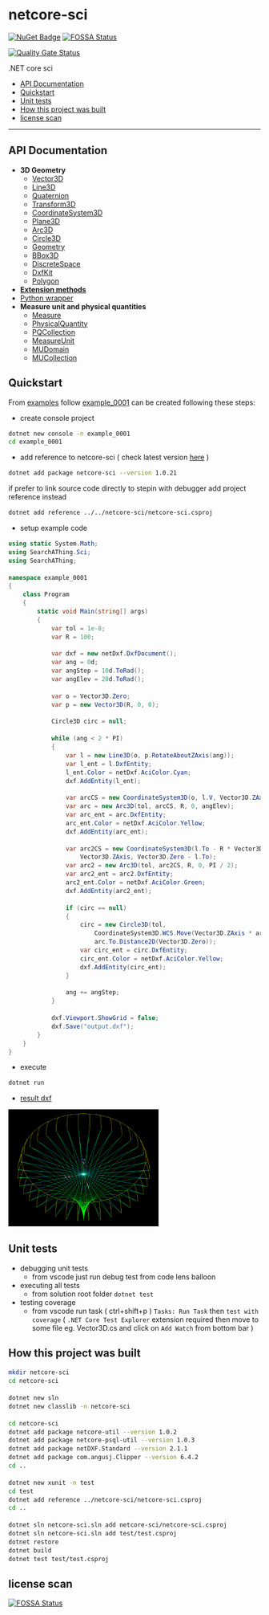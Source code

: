 # netcore-sci

[![NuGet Badge](https://buildstats.info/nuget/netcore-sci)](https://www.nuget.org/packages/netcore-sci/)
[![FOSSA Status](https://app.fossa.com/api/projects/git%2Bgithub.com%2Fdevel0%2Fnetcore-sci.svg?type=shield)](https://app.fossa.com/projects/git%2Bgithub.com%2Fdevel0%2Fnetcore-sci?ref=badge_shield)

[![Quality Gate Status](https://sonarcloud.io/api/project_badges/measure?project=devel0_netcore-sci&metric=alert_status)](https://sonarcloud.io/dashboard?id=devel0_netcore-sci)

.NET core sci

- [API Documentation](#api-documentation)
- [Quickstart](#quickstart)
- [Unit tests](#unit-tests)
- [How this project was built](#how-this-project-was-built)
- [license scan](#license-scan)

<hr/>

## API Documentation

- **3D Geometry**
  - [Vector3D](doc/api/Sci/Vector3D.md)
  - [Line3D](doc/api/Sci/Line3D.md)  
  - [Quaternion](doc/api/Sci/Quaternion.md)
  - [Transform3D](doc/api/Sci/Transform3D.md)  
  - [CoordinateSystem3D](doc/api/Sci/CoordinateSystem3D.md)
  - [Plane3D](doc/api/Sci/Plane3D.md)
  - [Arc3D](doc/api/Sci/Arc3D.md)
  - [Circle3D](doc/api/Sci/Circle3D.md)
  - [Geometry](doc/api/Sci/Geometry.md)
  - [BBox3D](doc/api/Sci/BBox3D.md)  
  - [DiscreteSpace](doc/api/Sci/DiscreteSpace-1.md)
  - [DxfKit](doc/api/Sci/DxfKit.md)
  - [Polygon](doc/api/Sci/Polygon.md)
- [**Extension methods**](doc/api/SciExt.md)
- [Python wrapper](doc/api/PythonPipe.md)
- **Measure unit and physical quantities**
  - [Measure](doc/api/Sci/Measure.md)
  - [PhysicalQuantity](doc/api/Sci/PhysicalQuantity.md)
  - [PQCollection](doc/api/Sci/PQCollection.md)
  - [MeasureUnit](doc/api/Sci/MeasureUnit.md)
  - [MUDomain](doc/api/Sci/MUDomain.md)
  - [MUCollection](doc/api/Sci/MUCollection.md)

## Quickstart

From [examples](examples) follow [example_0001](examples/example_0001) can be created following these steps:

- create console project

```sh
dotnet new console -n example_0001
cd example_0001
```

- add reference to netcore-sci ( check latest version [here](https://www.nuget.org/packages/netcore-sci/) )

```sh
dotnet add package netcore-sci --version 1.0.21
```

if prefer to link source code directly to stepin with debugger add project reference instead

```sh
dotnet add reference ../../netcore-sci/netcore-sci.csproj
```

- setup example code

```csharp
using static System.Math;
using SearchAThing.Sci;
using SearchAThing;

namespace example_0001
{
    class Program
    {
        static void Main(string[] args)
        {
            var tol = 1e-8;
            var R = 100;

            var dxf = new netDxf.DxfDocument();
            var ang = 0d;
            var angStep = 10d.ToRad();
            var angElev = 20d.ToRad();

            var o = Vector3D.Zero;
            var p = new Vector3D(R, 0, 0);

            Circle3D circ = null;

            while (ang < 2 * PI)
            {
                var l = new Line3D(o, p.RotateAboutZAxis(ang));
                var l_ent = l.DxfEntity;
                l_ent.Color = netDxf.AciColor.Cyan;
                dxf.AddEntity(l_ent);

                var arcCS = new CoordinateSystem3D(o, l.V, Vector3D.ZAxis);
                var arc = new Arc3D(tol, arcCS, R, 0, angElev);
                var arc_ent = arc.DxfEntity;
                arc_ent.Color = netDxf.AciColor.Yellow;
                dxf.AddEntity(arc_ent);

                var arc2CS = new CoordinateSystem3D(l.To - R * Vector3D.ZAxis,
                    Vector3D.ZAxis, Vector3D.Zero - l.To);
                var arc2 = new Arc3D(tol, arc2CS, R, 0, PI / 2);
                var arc2_ent = arc2.DxfEntity;
                arc2_ent.Color = netDxf.AciColor.Green;
                dxf.AddEntity(arc2_ent);

                if (circ == null)
                {
                    circ = new Circle3D(tol,
                        CoordinateSystem3D.WCS.Move(Vector3D.ZAxis * arc.To.Z),
                        arc.To.Distance2D(Vector3D.Zero));
                    var circ_ent = circ.DxfEntity;
                    circ_ent.Color = netDxf.AciColor.Yellow;
                    dxf.AddEntity(circ_ent);
                }

                ang += angStep;
            }

            dxf.Viewport.ShowGrid = false;
            dxf.Save("output.dxf");
        }
    }
}
```

- execute

```sh
dotnet run
```

- [result dxf](examples/example_0001/output.dxf)

<img src="examples/example_0001/output.png" width=300>

## Unit tests

- debugging unit tests
  - from vscode just run debug test from code lens balloon
- executing all tests
  - from solution root folder `dotnet test`
- testing coverage
  - from vscode run task ( ctrl+shift+p ) `Tasks: Run Task` then `test with coverage` ( `.NET Core Test Explorer` extension required then move to some file eg. Vector3D.cs and click on `Add Watch` from bottom bar )

## How this project was built

```sh
mkdir netcore-sci
cd netcore-sci

dotnet new sln
dotnet new classlib -n netcore-sci

cd netcore-sci
dotnet add package netcore-util --version 1.0.2
dotnet add package netcore-psql-util --version 1.0.3
dotnet add package netDXF.Standard --version 2.1.1
dotnet add package com.angusj.Clipper --version 6.4.2
cd ..

dotnet new xunit -n test
cd test
dotnet add reference ../netcore-sci/netcore-sci.csproj
cd ..

dotnet sln netcore-sci.sln add netcore-sci/netcore-sci.csproj
dotnet sln netcore-sci.sln add test/test.csproj
dotnet restore
dotnet build
dotnet test test/test.csproj
```

## license scan

[![FOSSA Status](https://app.fossa.com/api/projects/git%2Bgithub.com%2Fdevel0%2Fnetcore-sci.svg?type=large)](https://app.fossa.com/projects/git%2Bgithub.com%2Fdevel0%2Fnetcore-sci?ref=badge_large)
